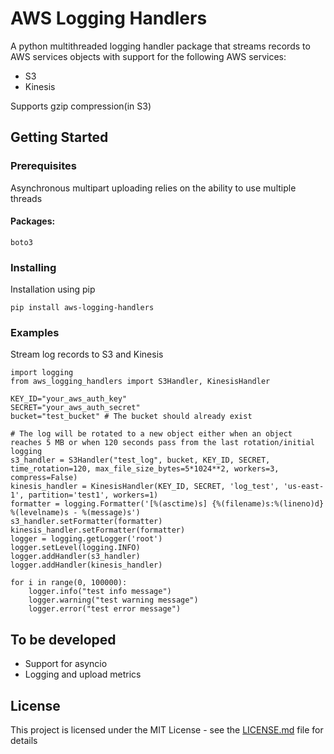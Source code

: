 # AWS Logging Handlers

A python multithreaded logging handler package that streams records to AWS services objects with support for the following AWS services:
* S3
* Kinesis

Supports gzip compression(in S3)

## Getting Started

### Prerequisites

Asynchronous multipart uploading relies on the ability to use multiple threads
#### Packages:
```
boto3
```

### Installing

Installation using pip

```
pip install aws-logging-handlers
```

### Examples
Stream log records to S3 and Kinesis
```
import logging
from aws_logging_handlers import S3Handler, KinesisHandler

KEY_ID="your_aws_auth_key"
SECRET="your_aws_auth_secret"
bucket="test_bucket" # The bucket should already exist

# The log will be rotated to a new object either when an object reaches 5 MB or when 120 seconds pass from the last rotation/initial logging
s3_handler = S3Handler("test_log", bucket, KEY_ID, SECRET, time_rotation=120, max_file_size_bytes=5*1024**2, workers=3, compress=False)
kinesis_handler = KinesisHandler(KEY_ID, SECRET, 'log_test', 'us-east-1', partition='test1', workers=1)
formatter = logging.Formatter('[%(asctime)s] {%(filename)s:%(lineno)d} %(levelname)s - %(message)s')
s3_handler.setFormatter(formatter)
kinesis_handler.setFormatter(formatter)
logger = logging.getLogger('root')
logger.setLevel(logging.INFO)
logger.addHandler(s3_handler)
logger.addHandler(kinesis_handler)

for i in range(0, 100000):
    logger.info("test info message")
    logger.warning("test warning message")
    logger.error("test error message")
```

## To be developed
* Support for asyncio
* Logging and upload metrics

## License

This project is licensed under the MIT License - see the [LICENSE.md](LICENSE) file for details

